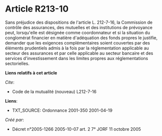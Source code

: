 # Article R213-10

Sans préjudice des dispositions de l'article L. 212-7-16, la Commission de contrôle des assurances, des mutuelles et des
institutions de prévoyance peut, lorsqu'elle est désignée comme coordonnateur et si la situation du conglomérat financier en
matière d'adéquation des fonds propres le justifie, demander que les exigences complémentaires soient couvertes par des
éléments prudentiels admis à la fois par la réglementation applicable au secteur des assurances et par celle applicable au
secteur bancaire et des services d'investissement dans les limites propres aux réglementations sectorielles.

**Liens relatifs à cet article**

_Cite_:

  - Code de la mutualité (nouveau) L212-7-16

**Liens**:

  - TXT_SOURCE: Ordonnance 2001-350 2001-04-19

_Créé par_:

  - Décret n°2005-1266 2005-10-07 art. 2 7° JORF 11 octobre 2005
